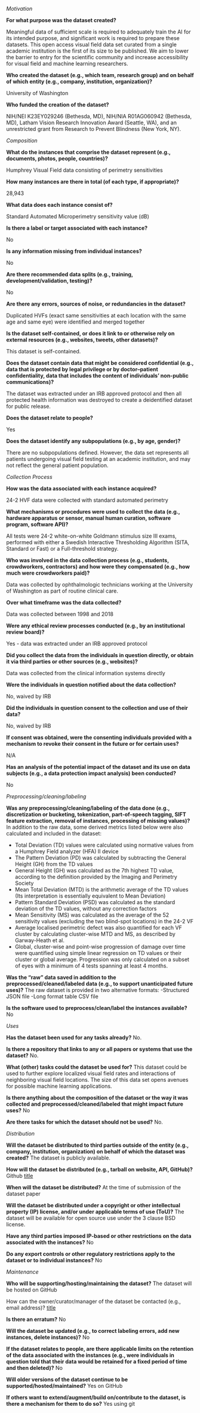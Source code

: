 *Motivation*

**For what purpose was the dataset created?**

Meaningful data of sufficient scale is required to adequately train the AI for its intended purpose, and significant work is required to prepare these datasets. This open access visual field data set curated from a single academic institution is the first of its size to be published. We aim to lower the barrier to entry for the scientific community and increase accessibility for visual field and machine learning researchers. 

**Who created the dataset (e.g., which team, research group) and on behalf of which entity (e.g., company, institution, organization)?**

University of Washington

**Who funded the creation of the dataset?**

NIH/NEI K23EY029246 (Bethesda, MD), NIH/NIA R01AG060942 (Bethesda, MD), Latham Vision Research Innovation Award (Seattle, WA), and an unrestricted grant from Research to Prevent Blindness (New York, NY).


*Composition*

**What do the instances that comprise the dataset represent (e.g., documents, photos, people, countries)?**

Humphrey Visual Field data consisting of perimetry sensitivities 

**How many instances are there in total (of each type, if appropriate)?**

28,943

**What data does each instance consist of?** 

Standard Automated Microperimetry sensitivity value (dB) 
 
**Is there a label or target associated with each instance?**

No 

**Is any information missing from individual instances?**

No

**Are there recommended data splits (e.g., training, development/validation, testing)?**

No

**Are there any errors, sources of noise, or redundancies in the dataset?** 

Duplicated HVFs (exact same sensitivities at each location with the same age and same eye) were identified and merged together

**Is the dataset self-contained, or does it link to or otherwise rely on external resources (e.g., websites, tweets, other datasets)?**

This dataset is self-contained. 

**Does the dataset contain data that might be considered confidential (e.g., data that is protected by legal privilege or by doctor–patient confidentiality, data that includes the content of individuals’ non-public communications)?** 

The dataset was extracted under an IRB approved protocol and then all protected health information was destroyed to create a deidentified dataset for public release. 

**Does the dataset relate to people?**

Yes

**Does the dataset identify any subpopulations (e.g., by age, gender)?**

There are no subpopulations defined. However, the data set represents all patients undergoing visual field testing at an academic institution, and may not reflect the general patient population.


*Collection Process* 

**How was the data associated with each instance acquired?** 

24-2 HVF data were collected with standard automated perimetry 

**What mechanisms or procedures were used to collect the data (e.g., hardware apparatus or sensor, manual human curation, software program, software API)?** 

All tests were 24-2 white-on-white Goldmann stimulus size III exams, performed with either a Swedish Interactive Thresholding Algorithm (SITA, Standard or Fast) or a Full-threshold strategy. 

**Who was involved in the data collection process (e.g., students, crowdworkers, contractors) and how were they compensated (e.g., how much were crowdworkers paid)?**

Data was collected by ophthalmologic technicians working at the University of Washington as part of routine clinical care.  

**Over what timeframe was the data collected?**

Data was collected between 1998 and 2018

**Were any ethical review processes conducted (e.g., by an institutional review board)?**

Yes - data was extracted under an IRB approved protocol 

**Did you collect the data from the individuals in question directly, or obtain it via third parties or other sources (e.g., websites)?**

Data was collected from the clinical information systems directly 

**Were the individuals in question notified about the data collection?** 

No, waived by IRB

**Did the individuals in question consent to the collection and use of their data?**

No, waived by IRB

**If consent was obtained, were the consenting individuals provided with a mechanism to revoke their consent in the future or for certain uses?** 

N/A

**Has an analysis of the potential impact of the dataset and its use on data subjects (e.g., a data protection impact analysis) been conducted?**

No


*Preprocessing/cleaning/labeling*

**Was any preprocessing/cleaning/labeling of the data done (e.g., discretization or bucketing, tokenization, part-of-speech tagging, SIFT feature extraction, removal of instances, processing of missing values)?** 
In addition to the raw data, some derived metrics listed below were also calculated and included in the dataset:
- Total Deviation (TD) values were calculated using normative values from a Humphrey Field analyzer (HFA) II device
- The Pattern Deviation (PD) was calculated by subtracting the General Height (GH) from the TD values
- General Height (GH) was calculated as the 7th highest TD value, according to the definition provided by the Imaging and Perimetry Society
- Mean Total Deviation (MTD) is the arithmetic average of the TD values (Its interpretation is essentially equivalent to Mean Deviation)
- Pattern Standard Deviation (PSD) was calculated as the standard deviation of the TD values, without any correction factors
- Mean Sensitivity (MS) was calculated as the average of the 52 sensitivity values (excluding the two blind-spot locations) in the 24-2 VF
- Average localised perimetric defect was also quantified for each VF cluster by calculating cluster-wise MTD and MS, as described by Garway-Heath et al.
- Global, cluster-wise and point-wise progression of damage over time were quantified using simple linear regression on TD values or their cluster or global average. Progression was only calculated on a subset of eyes with a minimum of 4 tests spanning at least 4 months.

**Was the “raw” data saved in addition to the preprocessed/cleaned/labeled data (e.g., to support unanticipated future uses)?** 
The raw dataset is provided in two alternative formats: 
-Structured JSON file
-Long format table CSV file 

**Is the software used to preprocess/clean/label the instances available?**
No


*Uses*

**Has the dataset been used for any tasks already?** 
No.

**Is there a repository that links to any or all papers or systems that use the dataset?** 
No.

**What (other) tasks could the dataset be used for?**
This dataset could be used to further explore localized visual field rates and interactions of neighboring visual field locations. The size of this data set opens avenues for possible machine learning applications.

**Is there anything about the composition of the dataset or the way it was collected and preprocessed/cleaned/labeled that might impact future uses?**
No

**Are there tasks for which the dataset should not be used?**
No.


*Distribution*

**Will the dataset be distributed to third parties outside of the entity (e.g., company, institution, organization) on behalf of which the dataset was created?**
The dataset is publicly available.

**How will the dataset be distributed (e.g., tarball on website, API, GitHub)?**
Github [title](https://github.com/uw-biomedical-ml/uwhvf) 

**When will the dataset be distributed?**
At the time of submission of the dataset paper

**Will the dataset be distributed under a copyright or other intellectual property (IP) license, and/or under applicable terms of use (ToU)?**
The dataset will be available for open source use under the 3 clause BSD license.

**Have any third parties imposed IP-based or other restrictions on the data associated with the instances?**
No

**Do any export controls or other regulatory restrictions apply to the dataset or to individual instances?** 
No


*Maintenance*

**Who will be supporting/hosting/maintaining the dataset?**
The dataset will be hosted on GitHub

How can the owner/curator/manager of the dataset be contacted (e.g., email address)?
[title](http://comp.ophthalmology.edu)

**Is there an erratum?** 
No

**Will the dataset be updated (e.g., to correct labeling errors, add new instances, delete instances)?**
No

**If the dataset relates to people, are there applicable limits on the retention of the data associated with the instances (e.g., were individuals in question told that their data would be retained for a fixed period of time and then deleted)?**
No

**Will older versions of the dataset continue to be supported/hosted/maintained?**
Yes on GitHub

**If others want to extend/augment/build on/contribute to the dataset, is there a mechanism for them to do so?**
Yes using git
